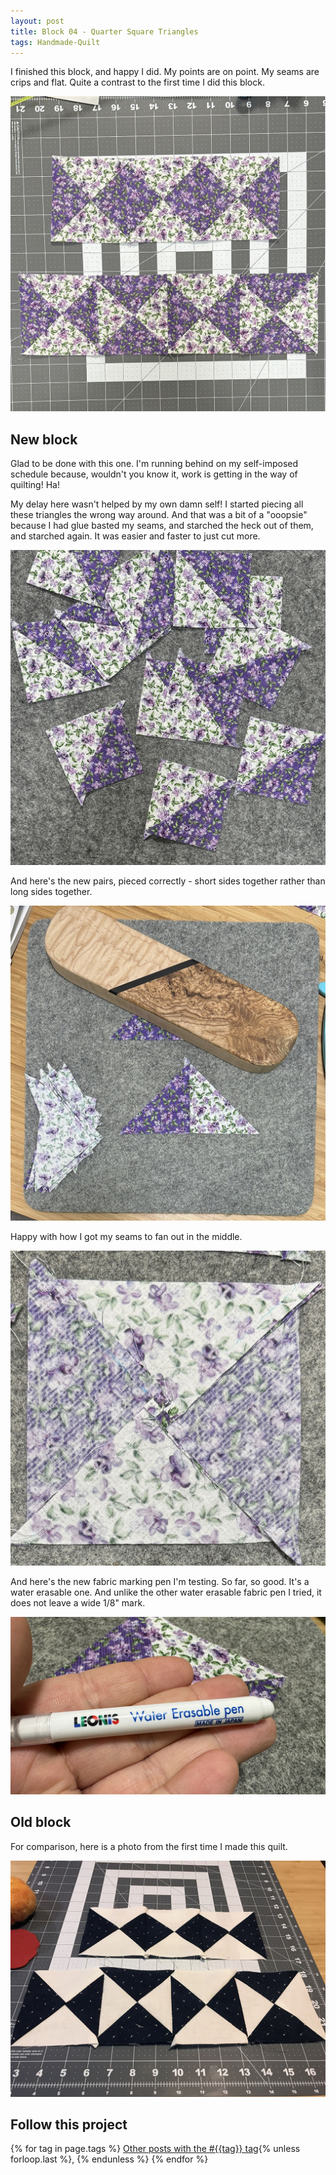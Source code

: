 ```yaml
---
layout: post
title: Block 04 - Quarter Square Triangles
tags: Handmade-Quilt
---
```

I finished this block, and happy I did. My points are on point. My seams are crips and flat. Quite a contrast to the first time I did this block.

![Two blocks made of quarter square triangles. One block has three squares where the dark fabric triangles meet. The other has 4 squares where the dark and light triangle meet. The fabrics are a dark and a light variation of lavender flower print.](/images/qst-01.jpg)

## New block
Glad to be done with this one. I'm running behind on my self-imposed schedule because, wouldn't you know it, work is getting in the way of quilting! Ha!

My delay here wasn't helped by my own damn self! I started piecing all these triangles the wrong way around. And that was a bit of a "ooopsie" because I had glue basted my seams, and starched the heck out of them, and starched again. It was easier and faster to just cut more.

![Several light and dark triangles sewn into squares, long sides together.](/images/qst-02.jpg)

And here's the new pairs, pieced correctly - short sides together rather than long sides together.


![Light and dark triangle pieced with the short sides - which is the correct side. All on a grey wool pressing mat. One pieced pair is pressed open. One pair is under a clapper. A stack of unpressed pairs is on the left of the mat.](/images/qst-03.jpg)

Happy with how I got my seams to fan out in the middle.

![Back view of a square made of 4 triangles. The center seam is neatly fanned.](/images/qst-04.jpg)

And here's the new fabric marking pen I'm testing. So far, so good. It's a water erasable one. And unlike the other water erasable fabric pen I tried, it does not leave a wide 1/8" mark.

![Mini Leonis water erasable marker held in an open hand.](/images/qst-05.jpg)

## Old block
For comparison, here is a photo from the first time I made this quilt.

![Two blocks made of quarter square triangles. One block has three squares where the dark fabric triangles meet. The other has 4 squares where the dark and light triangle meet.The fabrics are an off white and a navy blue with a small print pattern.](/images/qst-old.jpg)

## Follow this project

  {% for tag in page.tags %}
  <a class="post" href="/tag/{{tag}}">Other posts with the #{{tag}} tag</a>{% unless forloop.last %}, {% endunless %}
  {% endfor %}